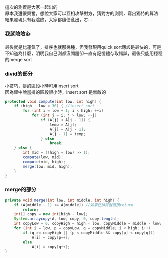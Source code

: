 這次的測資是大家一起出的  
原本我還很興奮，想說大家可以互相攻擊對方，猜對方的測資，寫出獨特的算法  
結果發現只有我陰險，大家都隨便亂出，ㄜ... 
### 我就陰險:thumbsup:
最後就是比運氣了，排序也就那幾種，但我發現用quick sort應該是最快的，可是不知道為什麼，明明我自己測都沒問題卻一直有記憶體存取錯誤，最後只能用穩穩的merge sort


### divid的部分
小技巧，排的區段小時可用insert sort  
因為耀中說當排的區段很小時，insert sort 是無敵的  
````java
protected void compute(int low, int high) {
	if (high - low < 30) { //insert sort
		for (int i = low + 1; i < high; ++i)
			for (int j = i; j > low; --j)
				if (A[j] < A[j - 1]) {
					temp = A[j];
					A[j] = A[j - 1];
					A[j - 1] = temp;
				} else
					break;
	} else {
		int mid = ((high + low) >> 1);
		compute(low, mid);
		compute(mid, high);
		merge(low, mid, high);
	}
}
````
### merge的部分
````java
private void merge(int low, int middle, int high) {
	if (A[middle - 1] <= A[middle]) //如果已排好就直接return
		return;
	int[] copy = new int[high - low];
	System.arraycopy(A, low, copy, 0, copy.length);
	int copyLow = 0, copyHigh = high - low, copyMiddle = middle - low;
	for (int i = low, p = copyLow, q = copyMiddle; i < high; i++)
		if (q >= copyHigh || (p < copyMiddle && copy[p] < copy[q]))
			A[i] = copy[p++];
		else
			A[i] = copy[q++];
}
````
